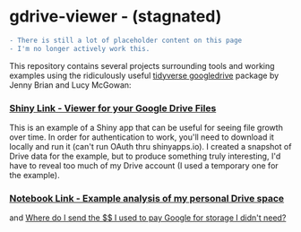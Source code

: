 # gdrive-viewer - (stagnated)

```diff
- There is still a lot of placeholder content on this page
- I'm no longer actively work this.
```

This repository contains several projects surrounding tools and working examples using the ridiculously useful [tidyverse googledrive](https://github.com/tidyverse/googledrive) package by Jenny Brian and Lucy McGowan:

### [Shiny Link - Viewer for your Google Drive Files](https://dsdaveh.shinyapps.io/GoogleDriveViewer/)
This is an example of a Shiny app that can be useful for seeing file growth over time. In order for authentication to work, you'll need to download it locally and run it (can't run OAuth thru shinyapps.io). I created a snapshot of Drive data for the example, but to produce something truly interesting, I'd have to reveal too much of my Drive account (I used a temporary one for the example).


### [Notebook Link - Example analysis of my personal Drive space](prelim_eda.md)

and [Where do I send the $$ I used to pay Google for storage I didn't need?](reducing_drive_quota.md) 



